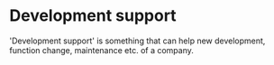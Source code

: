 # Development support

'Development support' is something that can help new development, function change, maintenance etc. of a company.